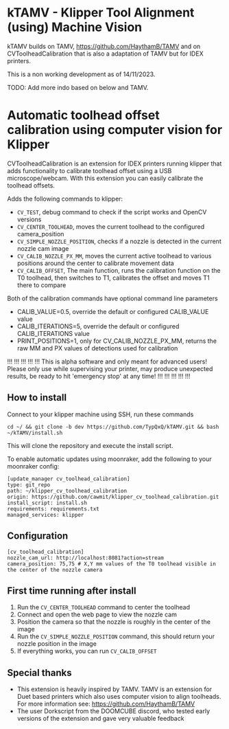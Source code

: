 # kTAMV - Klipper Tool Alignment (using) Machine Vision
kTAMV builds on TAMV, https://github.com/HaythamB/TAMV and on CVToolheadCalibration that is also a adaptation of TAMV but for IDEX printers.

This is a non working development as of 14/11/2023.


TODO: Add more indo based on below and TAMV.

# Automatic toolhead offset calibration using computer vision for Klipper

CVToolheadCalibration is an extension for IDEX printers running klipper that adds functionality to calibrate toolhead offset using a USB microscope/webcam. With this extension you can easily calibrate the toolhead offsets. 

Adds the following commands to klipper:
  - `CV_TEST`, debug command to check if the script works and OpenCV versions
  - `CV_CENTER_TOOLHEAD`, moves the current toolhead to the configured camera_position
  - `CV_SIMPLE_NOZZLE_POSITION`, checks if a nozzle is detected in the current nozzle cam image
  - `CV_CALIB_NOZZLE_PX_MM`, moves the current active toolhead to various positions around the center to calibrate movement data
  - `CV_CALIB_OFFSET`, The main function, runs the calibration function on the T0 toolhead, then switches to T1, calibrates the offset and moves T1 there to compare

Both of the calibration commands have optional command line parameters
  - CALIB_VALUE=0.5, override the default or configured CALIB_VALUE value
  - CALIB_ITERATIONS=5, override the default or configured CALIB_ITERATIONS value
  - PRINT_POSITIONS=1, only for CV_CALIB_NOZZLE_PX_MM, returns the raw MM and PX values of detections used for calibration

!!! !!! !!! !!! !!! 
This is alpha software and only meant for advanced users!
Please only use while supervising your printer, 
may produce unexpected results, 
be ready to hit 'emergency stop' at any time!
!!! !!! !!! !!! !!! 

## How to install

Connect to your klipper machine using SSH, run these commands

```
cd ~/ && git clone -b dev https://github.com/TypQxQ/kTAMV.git && bash ~/kTAMV/install.sh
```

This will clone the repository and execute the install script.

To enable automatic updates using moonraker, add the following to your moonraker config:

```
[update_manager cv_toolhead_calibration]
type: git_repo
path: ~/klipper_cv_toolhead_calibration
origin: https://github.com/cawmit/klipper_cv_toolhead_calibration.git
install_script: install.sh
requirements: requirements.txt
managed_services: klipper
```

## Configuration

```
[cv_toolhead_calibration]
nozzle_cam_url: http://localhost:8081?action=stream
camera_position: 75,75 # X,Y mm values of the T0 toolhead visible in the center of the nozzle camera
```

## First time running after install

1. Run the `CV_CENTER_TOOLHEAD` command to center the toolhead
2. Connect and open the web page to view the nozzle cam
3. Position the camera so that the nozzle is roughly in the center of the image
4. Run the `CV_SIMPLE_NOZZLE_POSITION` command, this should return your nozzle position in the image
5. If everything works, you can run `CV_CALIB_OFFSET` 

## Special thanks
 - This extension is heavily inspired by TAMV. TAMV is an extension for Duet based printers which also uses computer vision to align toolheads. For more information see: https://github.com/HaythamB/TAMV
 - The user Dorkscript from the DOOMCUBE discord, who tested early versions of the extension and gave very valuable feedback
